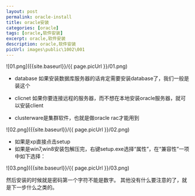 ```yaml
---
layout: post
permalink: oracle-install
title: oracle安装
categories: [oracle]
tags: [oracle,软件安装]
excerpt: oracle,软件安装
description: oracle,软件安装
picUrl: images\public\1002\001
---
```




![01.png]({{site.baseurl}}/{{ page.picUrl }}/01.png)

* database 如果安装数据库服务器的话肯定需要安装database了，我们一般是装这个

* clicnet 如果你要连接远程的服务器，而不想在本地安装oracle服务器，就可以安装client

* clusterware是集群软件，也就是做oracle rac才能用到


![02.png]({{site.baseurl}}/{{ page.picUrl }}/02.png)
* 如果是xp直接点击setup
* 如果是win7,win8安装包解压完，右键setup.exe选择“属性”，在“兼容性”一项中如下选择：

![03.png]({{site.baseurl}}/{{ page.picUrl }}/03.png)


然后安装的时候就是密码第一个字符不能是数字。
其他没有什么要注意的了，就是下一步什么之类的。


